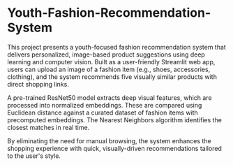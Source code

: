 # Youth-Fashion-Recommendation-System

This project presents a youth-focused fashion recommendation system that delivers personalized, image-based product suggestions using deep learning and computer vision. Built as a user-friendly Streamlit web app, users can upload an image of a fashion item (e.g., shoes, accessories, clothing), and the system recommends five visually similar products with direct shopping links.

A pre-trained ResNet50 model extracts deep visual features, which are processed into normalized embeddings. These are compared using Euclidean distance against a curated dataset of fashion items with precomputed embeddings. The Nearest Neighbors algorithm identifies the closest matches in real time.

By eliminating the need for manual browsing, the system enhances the shopping experience with quick, visually-driven recommendations tailored to the user's style.
